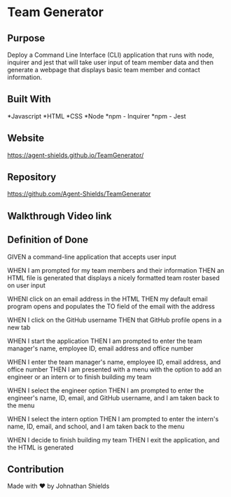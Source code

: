 # Team Generator

## Purpose
Deploy a Command Line Interface (CLI) application that runs with node, inquirer and jest that will take user input of team member data and then generate a webpage that displays basic team member and contact information.

## Built With
*Javascript
*HTML
*CSS
*Node
*npm - Inquirer
*npm - Jest

## Website
https://agent-shields.github.io/TeamGenerator/

## Repository
https://github.com/Agent-Shields/TeamGenerator

## Walkthrough Video link
<!-- https://watch.screencastify.com/v/InZsj77lcneQj1saUlll -->

## Definition of Done

GIVEN a command-line application that accepts user input

WHEN I am prompted for my team members and their information
THEN an HTML file is generated that displays a nicely formatted team roster based on user input 

WHENI click on an email address in the HTML
THEN my default email program opens and populates the TO field of the email with the address 

WHEN I click on the GitHub username
THEN that GitHub profile opens in a new tab

WHEN I start the application
THEN I am prompted to enter the team manager's name, employee ID, email address and office number

WHEN I enter the team manager's name, employee ID, email address, and office number
THEN I am presented with a menu with the option to add an engineer or an intern or to finish building my team

WHEN I select the engineer option
THEN I am prompted to enter the engineer's name, ID, email, and GitHub username, and I am taken back to the menu

WHEN I select the intern option
THEN I am prompted to enter the intern's name, ID, email, and school, and I am taken back to the menu

WHEN I decide to finish building my team
THEN I exit the application, and the HTML is generated

## Contribution
Made with ❤️ by Johnathan Shields 